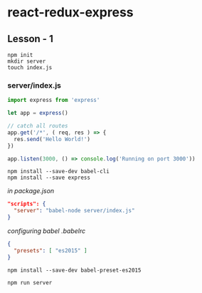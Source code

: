# react-redux-express

## Lesson - 1
```
npm init
mkdir server
touch index.js
```
### server/index.js
```js
import express from 'express'

let app = express()

// catch all routes
app.get('/*', ( req, res ) => {
  res.send('Hello World!')
})

app.listen(3000, () => console.log('Running on port 3000'))
```

```
npm install --save-dev babel-cli
npm install --save express
```

*in package.json*
```json
"scripts": {
  "server": "babel-node server/index.js"
}
```
*configuring babel*
*.babelrc*
```json
{
  "presets": [ "es2015" ]
}
```

```
npm install --save-dev babel-preset-es2015
```

```
npm run server
```
